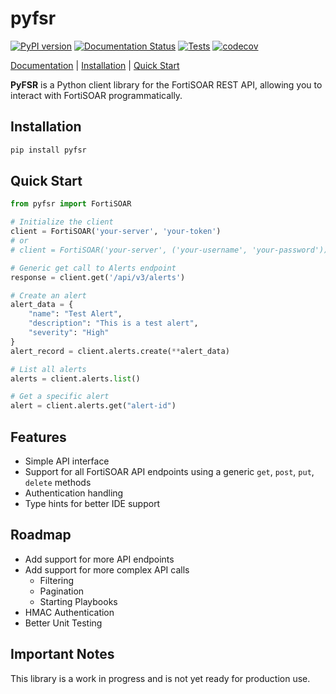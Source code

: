 # pyfsr

[![PyPI version](https://badge.fury.io/py/pyfsr.svg)](https://badge.fury.io/py/pyfsr)
[![Documentation Status](https://github.com/ftnt-dspille/pyfsr/actions/workflows/docs.yml/badge.svg)](https://github.com/ftnt-dspille/pyfsr/actions/workflows/docs.yml)
[![Tests](https://github.com/ftnt-dspille/pyfsr/actions/workflows/tests.yml/badge.svg)](https://github.com/ftnt-dspille/pyfsr/actions/workflows/tests.yml)
[![codecov](https://codecov.io/gh/ftnt-dspille/pyfsr/branch/main/graph/badge.svg)](https://codecov.io/gh/ftnt-dspille/pyfsr)

[Documentation](https://ftnt-dspille.github.io/pyfsr/) | [Installation](#installation) | [Quick Start](#quick-start)

**PyFSR** is a Python client library for the FortiSOAR REST API, allowing you to interact with FortiSOAR
programmatically.

## Installation

```bash
pip install pyfsr
```

## Quick Start

```python
from pyfsr import FortiSOAR

# Initialize the client
client = FortiSOAR('your-server', 'your-token')
# or
# client = FortiSOAR('your-server', ('your-username', 'your-password'))

# Generic get call to Alerts endpoint
response = client.get('/api/v3/alerts')

# Create an alert
alert_data = {
    "name": "Test Alert",
    "description": "This is a test alert",
    "severity": "High"
}
alert_record = client.alerts.create(**alert_data)

# List all alerts
alerts = client.alerts.list()

# Get a specific alert
alert = client.alerts.get("alert-id")
```

## Features

- Simple API interface
- Support for all FortiSOAR API endpoints using a generic `get`, `post`, `put`, `delete` methods
- Authentication handling
- Type hints for better IDE support

## Roadmap

- Add support for more API endpoints
- Add support for more complex API calls
    - Filtering
    - Pagination
    - Starting Playbooks
- HMAC Authentication
- Better Unit Testing

## Important Notes

This library is a work in progress and is not yet ready for production use.

